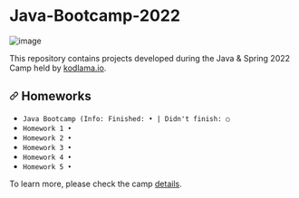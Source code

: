 # Java-Bootcamp-2022
![image](https://user-images.githubusercontent.com/82091624/192899062-36461936-4610-4bed-9376-33e78670cf9d.png)<p dir="auto">
This repository contains projects developed during the Java &amp; Spring 2022 Camp held by <a href="https://www.kodlama.io/" rel="nofollow">kodlama.io</a>.</p>
<h2 dir="auto">
<a id="user-content-used-technologies" class="anchor" aria-hidden="true" href="#used-technologies"><svg class="octicon octicon-link" viewBox="0 0 16 16" version="1.1" width="16" height="16" aria-hidden="true"><path fill-rule="evenodd" d="M7.775 3.275a.75.75 0 001.06 1.06l1.25-1.25a2 2 0 112.83 2.83l-2.5 2.5a2 2 0 01-2.83 0 .75.75 0 00-1.06 1.06 3.5 3.5 0 004.95 0l2.5-2.5a3.5 3.5 0 00-4.95-4.95l-1.25 1.25zm-4.69 9.64a2 2 0 010-2.83l2.5-2.5a2 2 0 012.83 0 .75.75 0 001.06-1.06 3.5 3.5 0 00-4.95 0l-2.5 2.5a3.5 3.5 0 004.95 4.95l1.25-1.25a.75.75 0 00-1.06-1.06l-1.25 1.25a2 2 0 01-2.83 0z"></path></svg></a>
Homeworks
</h2>
<ul dir="auto">
<li><code>Java Bootcamp (Info: Finished: • | Didn't finish: ○ </code></li>
<li><code>Homework 1 • </code></li>
<li><code>Homework 2 • </code></li>
<li><code>Homework 3 • </code></li>
<li><code>Homework 4 • </code></li>
<li><code>Homework 5 • </code></li>
</ul>
<p dir="auto">To learn more, please check the camp <a href="https://www.kodlama.io/p/yazilim-gelistirici-yetistirme-kampi21" rel="nofollow">details</a>.</p>
